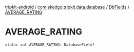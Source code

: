 [tripkit-android](../../index.md) / [com.skedgo.tripkit.data.database](../index.md) / [DbFields](index.md) / [AVERAGE_RATING](./-a-v-e-r-a-g-e_-r-a-t-i-n-g.md)

# AVERAGE_RATING

`static val AVERAGE_RATING: DatabaseField!`